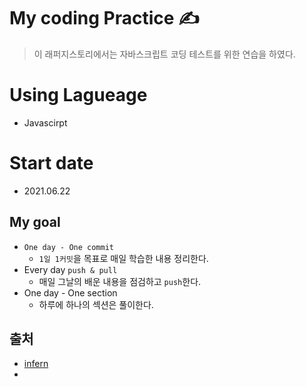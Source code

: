 # My coding Practice ✍

> 이 래퍼지스토리에서는 자바스크립트 코딩 테스트를 위한 연습을 하였다.



# Using Lagueage

- Javascirpt



# Start date

- 2021.06.22



## My goal 

- `One day - One commit`
  - `1일 1커밋`을 목표로 매일 학습한 내용 정리한다.
- Every day `push & pull`
  - 매일 그날의 배운 내용을 점검하고 `push`한다.
- One day  - One section
  - 하루에 하나의 섹션은 풀이한다.

## 출처
- [infern](https://www.infern.com)
- 
